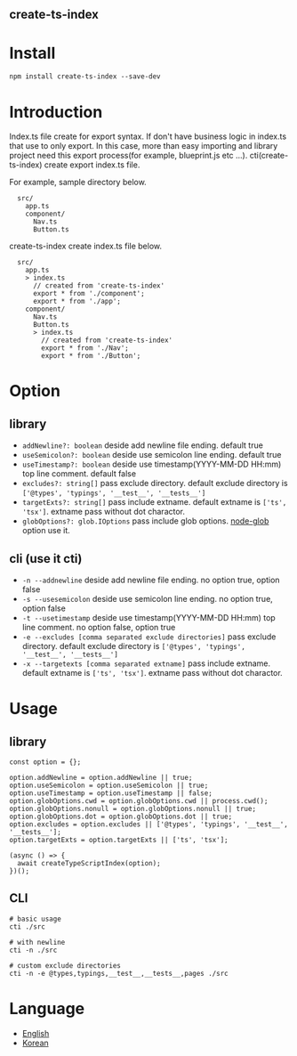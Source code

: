 create-ts-index
----

# Install
```
npm install create-ts-index --save-dev
```

# Introduction
Index.ts file create for export syntax. If don't have business logic in index.ts that use to only export. In this case, more than easy importing and library project need this export process(for example, blueprint.js etc ...). cti(create-ts-index) create export index.ts file.

For example, sample directory below.

```
  src/
    app.ts
    component/
      Nav.ts
      Button.ts
```

create-ts-index create index.ts file below.

```
  src/
    app.ts
    > index.ts
      // created from 'create-ts-index'
      export * from './component';
      export * from './app';
    component/
      Nav.ts
      Button.ts
      > index.ts
        // created from 'create-ts-index'
        export * from './Nav';
        export * from './Button';
```

# Option
## library
* `addNewline?: boolean` deside add newline file ending. default true
* `useSemicolon?: boolean` deside use semicolon line ending. default true
* `useTimestamp?: boolean` deside use timestamp(YYYY-MM-DD HH:mm) top line comment. default false
* `excludes?: string[]` pass exclude directory. default exclude directory is `['@types', 'typings', '__test__', '__tests__']`
* `targetExts?: string[]` pass include extname. default extname is `['ts', 'tsx']`. extname pass without dot charactor.
* `globOptions?: glob.IOptions` pass include glob options. [node-glob](https://github.com/isaacs/node-glob) option use it.

## cli (use it cti)
* `-n --addnewline` deside add newline file ending. no option true, option false
* `-s --usesemicolon` deside use semicolon line ending. no option true, option false
* `-t --usetimestamp` deside use timestamp(YYYY-MM-DD HH:mm) top line comment. no option false, option true
* `-e --excludes [comma separated exclude directories]` pass exclude directory. default exclude directory is `['@types', 'typings', '__test__', '__tests__']`
* `-x --targetexts [comma separated extname]` pass include extname. default extname is `['ts', 'tsx']`. extname pass without dot charactor.

# Usage
## library
```
const option = {};

option.addNewline = option.addNewline || true;
option.useSemicolon = option.useSemicolon || true;
option.useTimestamp = option.useTimestamp || false;
option.globOptions.cwd = option.globOptions.cwd || process.cwd();
option.globOptions.nonull = option.globOptions.nonull || true;
option.globOptions.dot = option.globOptions.dot || true;
option.excludes = option.excludes || ['@types', 'typings', '__test__', '__tests__'];
option.targetExts = option.targetExts || ['ts', 'tsx'];

(async () => {
  await createTypeScriptIndex(option);
})();
```

## CLI
```
# basic usage
cti ./src

# with newline
cti -n ./src

# custom exclude directories
cti -n -e @types,typings,__test__,__tests__,pages ./src
```

# Language
* [English](https://github.com/imjuni/create-ts-index/blob/master/README.md)
* [Korean](https://github.com/imjuni/create-ts-index/blob/master/README.ko.md)
